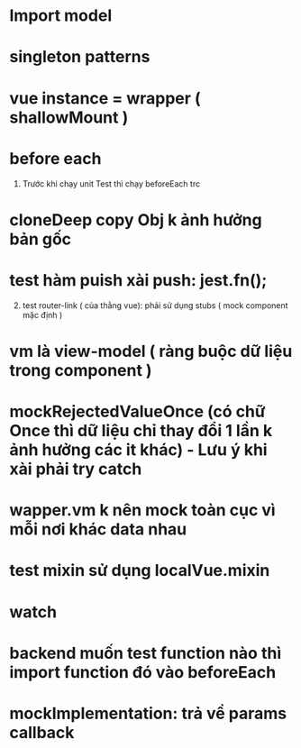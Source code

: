 # Import model

# singleton patterns

# vue instance = wrapper ( shallowMount )
# before each
1. Trước khi chạy unit Test thì chạy beforeEach trc
# cloneDeep copy Obj k ảnh hưởng bản gốc 
# test hàm puish xài push: jest.fn();
2. test router-link ( của thằng vue): phải sử dụng stubs ( mock component mặc định )
# vm là view-model ( ràng buộc dữ liệu trong component )
# mockRejectedValueOnce (có chữ Once thì dữ liệu chỉ thay đổi 1 lần k ảnh hưởng các it khác) - Lưu ý khi xài phải try catch
# wapper.vm k nên mock toàn cục vì mỗi nơi khác data nhau
# test mixin sử dụng localVue.mixin
# watch 

# backend muốn test function nào thì import function đó vào beforeEach
# mockImplementation: trả về params callback